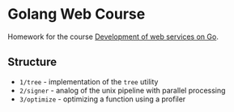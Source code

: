 # Golang Web Course

Homework for the course [Development of web services on Go](https://stepik.org/course/187490/syllabus).

## Structure

- `1/tree` - implementation of the `tree` utility
- `2/signer` - analog of the unix pipeline with parallel processing
- `3/optimize` - optimizing a function using a profiler